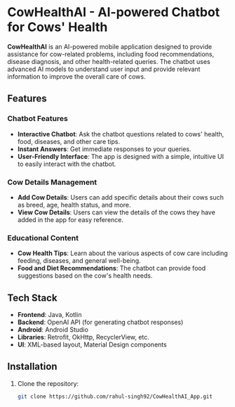 # CowHealthAI - AI-powered Chatbot for Cows' Health

**CowHealthAI** is an AI-powered mobile application designed to provide assistance for cow-related problems, including food recommendations, disease diagnosis, and other health-related queries. The chatbot uses advanced AI models to understand user input and provide relevant information to improve the overall care of cows.

## Features

### Chatbot Features
- **Interactive Chatbot**: Ask the chatbot questions related to cows' health, food, diseases, and other care tips.
- **Instant Answers**: Get immediate responses to your queries.
- **User-Friendly Interface**: The app is designed with a simple, intuitive UI to easily interact with the chatbot.

### Cow Details Management
- **Add Cow Details**: Users can add specific details about their cows such as breed, age, health status, and more.
- **View Cow Details**: Users can view the details of the cows they have added in the app for easy reference.

### Educational Content
- **Cow Health Tips**: Learn about the various aspects of cow care including feeding, diseases, and general well-being.
- **Food and Diet Recommendations**: The chatbot can provide food suggestions based on the cow's health needs.

## Tech Stack

- **Frontend**: Java, Kotlin
- **Backend**: OpenAI API (for generating chatbot responses)
- **Android**: Android Studio
- **Libraries**: Retrofit, OkHttp, RecyclerView, etc.
- **UI**: XML-based layout, Material Design components

## Installation

1. Clone the repository:
   ```bash
   git clone https://github.com/rahul-singh92/CowHealthAI_App.git
